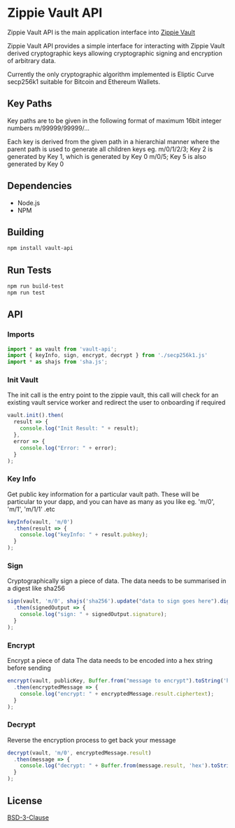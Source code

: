 # Zippie Vault API

Zippie Vault API is the main application interface into [Zippie Vault](https://github.com/zippiehq/vault)

Zippie Vault API provides a simple interface for interacting with Zippie Vault derived cryptographic keys allowing cryptographic signing and encryption of arbitrary data.

Currently the only cryptographic algorithm implemented is Eliptic Curve secp256k1 suitable for Bitcoin and Ethereum Wallets.

## Key Paths
Key paths are to be given in the following format of maximum 16bit integer numbers
m/99999/99999/...

Each key is derived from the given path in a hierarchial manner where the parent path is used to generate all children keys
eg.
m/0/1/2/3; Key 2 is generated by Key 1, which is generated by Key 0
m/0/5; Key 5 is also generated by Key 0 

## Dependencies
 - Node.js
 - NPM

## Building
```bash
npm install vault-api
```

## Run Tests
```bash
npm run build-test
npm run test
```

## API

### Imports
```javascript
import * as vault from 'vault-api';
import { keyInfo, sign, encrypt, decrypt } from './secp256k1.js'
import * as shajs from 'sha.js';
```

### Init Vault
The init call is the entry point to the zippie vault, this call will check for an existing vault service worker and redirect the user to onboarding if required

```javascript
vault.init().then(
  result => {
    console.log("Init Result: " + result);
  },
  error => {
    console.log("Error: " + error);
  }
);
```

### Key Info
Get public key information for a particular vault path.
These will be particular to your dapp, and you can have as many as you like
eg. 'm/0', 'm/1', 'm/1/1' .etc
```javascript
keyInfo(vault, 'm/0')
  .then(result => {
    console.log("keyInfo: " + result.pubkey);
  }
);
```

### Sign
Cryptographically sign a piece of data.
The data needs to be summarised in a digest like sha256
```javascript
sign(vault, 'm/0', shajs('sha256').update("data to sign goes here").digest())
  .then(signedOutput => {
    console.log("sign: " + signedOutput.signature);
  }
);
```

### Encrypt
Encrypt a piece of data
The data needs to be encoded into a hex string before sending
```javascript
encrypt(vault, publicKey, Buffer.from("message to encrypt").toString('hex'))
  .then(encryptedMessage => {
    console.log("encrypt: " + encryptedMessage.result.ciphertext);
  }
);
```

### Decrypt
Reverse the encryption process to get back your message

```javascript
decrypt(vault, 'm/0', encryptedMessage.result)
  .then(message => {
    console.log("decrypt: " + Buffer.from(message.result, 'hex').toString());
  }
);
```

## License
[BSD-3-Clause](LICENSE)
